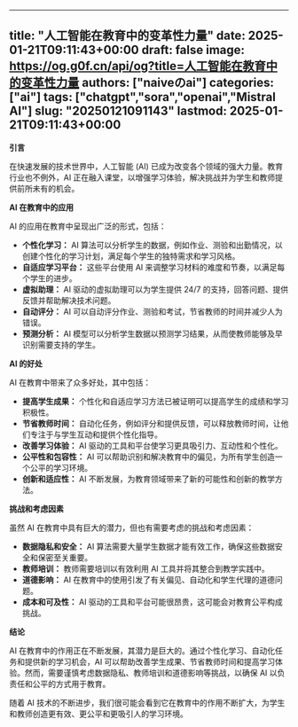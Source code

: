 
---
title: "人工智能在教育中的变革性力量"
date: 2025-01-21T09:11:43+00:00
draft: false
image: https://og.g0f.cn/api/og?title=人工智能在教育中的变革性力量
authors: ["naiveのai"]
categories: ["ai"]
tags: ["chatgpt","sora","openai","Mistral AI"]
slug: "20250121091143"
lastmod: 2025-01-21T09:11:43+00:00
---
**引言**

在快速发展的技术世界中，人工智能 (AI) 已成为改变各个领域的强大力量。教育行业也不例外，AI 正在融入课堂，以增强学习体验，解决挑战并为学生和教师提供前所未有的机会。

**AI 在教育中的应用**

AI 的应用在教育中呈现出广泛的形式，包括：

* **个性化学习：** AI 算法可以分析学生的数据，例如作业、测验和出勤情况，以创建个性化的学习计划，满足每个学生的独特需求和学习风格。
* **自适应学习平台：** 这些平台使用 AI 来调整学习材料的难度和节奏，以满足每个学生的进步。
* **虚拟助理：** AI 驱动的虚拟助理可以为学生提供 24/7 的支持，回答问题、提供反馈并帮助解决技术问题。
* **自动评分：** AI 可以自动评分作业、测验和考试，节省教师的时间并减少人为错误。
* **预测分析：** AI 模型可以分析学生数据以预测学习结果，从而使教师能够及早识别需要支持的学生。

**AI 的好处**

AI 在教育中带来了众多好处，其中包括：

* **提高学生成果：** 个性化和自适应学习方法已被证明可以提高学生的成绩和学习积极性。
* **节省教师时间：** 自动化任务，例如评分和提供反馈，可以释放教师时间，让他们专注于与学生互动和提供个性化指导。
* **改善学习体验：** AI 驱动的工具和平台使学习更具吸引力、互动性和个性化。
* **公平性和包容性：** AI 可以帮助识别和解决教育中的偏见，为所有学生创造一个公平的学习环境。
* **创新和适应性：** AI 不断发展，为教育领域带来了新的可能性和创新的教学方法。

**挑战和考虑因素**

虽然 AI 在教育中具有巨大的潜力，但也有需要考虑的挑战和考虑因素：

* **数据隐私和安全：** AI 算法需要大量学生数据才能有效工作，确保这些数据安全和保密至关重要。
* **教师培训：** 教师需要培训以有效利用 AI 工具并将其整合到教学实践中。
* **道德影响：** AI 在教育中的使用引发了有关偏见、自动化和学生代理的道德问题。
* **成本和可及性：** AI 驱动的工具和平台可能很昂贵，这可能会对教育公平构成挑战。

**结论**

AI 在教育中的作用正在不断发展，其潜力是巨大的。通过个性化学习、自动化任务和提供新的学习机会，AI 可以帮助改善学生成果、节省教师时间和提高学习体验。然而，需要谨慎考虑数据隐私、教师培训和道德影响等挑战，以确保 AI 以负责任和公平的方式用于教育。

随着 AI 技术的不断进步，我们很可能会看到它在教育中的作用不断扩大，为学生和教师创造更有效、更公平和更吸引人的学习环境。